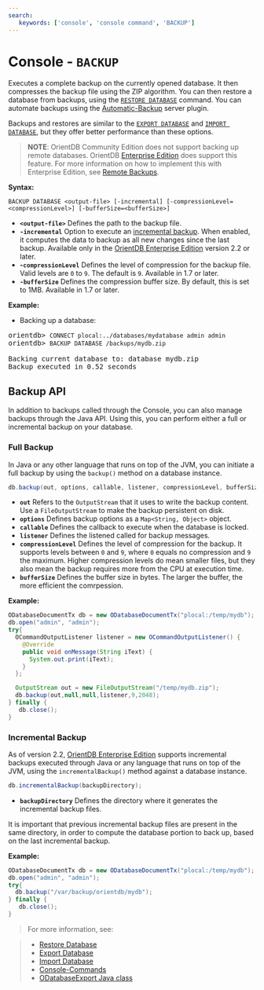 ```yaml
---
search:
   keywords: ['console', 'console command', 'BACKUP']
---
```


<!-- proofread 2015-01-05 SAM -->

# Console - `BACKUP`

Executes a complete backup on the currently opened database. It then compresses the backup file using the ZIP algorithm. You can then restore a database from backups, using the [`RESTORE DATABASE`](Console-Command-Restore.md) command. You can automate backups using the [Automatic-Backup](../Automatic-Backup.md) server plugin.

Backups and restores are similar to the [`EXPORT DATABASE`](Console-Command-Export.md) and [`IMPORT DATABASE`](Console-Command-Import.md), but they offer better performance than these options.  

>**NOTE**: OrientDB Community Edition does not support backing up remote databases.  OrientDB [Enterprise Edition](http://www.orientechnologies.com/orientdb-enterprise/) does support this feature.  For more information on how to implement this with Enterprise Edition, see [Remote Backups](http://www.orientechnologies.com/enterprise/last/servermanagement.html).

**Syntax:**

```
BACKUP DATABASE <output-file> [-incremental] [-compressionLevel=<compressionLevel>] [-bufferSize=<bufferSize>]
```

- **`<output-file>`** Defines the path to the backup file.
- **`-incremental`** Option to execute an [incremental backup](../Incremental-Backup-And-Restore.md).  When enabled, it computes the data to backup as all new changes since the last backup. Available only in the [OrientDB Enterprise Edition](../Enterprise-Edition.md) version 2.2 or later.
- **-`compressionLevel`** Defines the level of compression for the backup file.  Valid levels are `0` to `9`.  The default is `9`.  Available in 1.7 or later.
- **`-bufferSize`** Defines the compression buffer size.  By default, this is set to 1MB.  Available in 1.7 or later.

**Example:**

- Backing up a database:

<pre>
orientdb> <code class="lang-sql userinput">CONNECT plocal:../databases/mydatabase admin admin</code>
orientdb> <code class="lang-sql userinput">BACKUP DATABASE /backups/mydb.zip</code>

Backing current database to: database mydb.zip
Backup executed in 0.52 seconds
</pre>

## Backup API

In addition to backups called through the Console, you can also manage backups through the Java API. Using this, you can perform either a full or incremental backup on your database.

### Full Backup

In Java or any other language that runs on top of the JVM, you can initiate a full backup by using the `backup()` method on a database instance.

```java
db.backup(out, options, callable, listener, compressionLevel, bufferSize);
```

- **`out`** Refers to the `OutputStream` that it uses to write the backup content.  Use a `FileOutputStream` to make the backup persistent on disk.
- **`options`** Defines backup options as a `Map<String, Object>` object.
- **`callable`** Defines the callback to execute when the database is locked.
- **`listener`** Defines the listened called for backup messages.
- **`compressionLevel`** Defines the level of compression for the backup.  It supports levels between `0` and `9`, where `0` equals no compression and `9` the maximum.  Higher compression levels do mean smaller files, but they also mean the backup requires more from the CPU at execution time.
- **`bufferSize`** Defines the buffer size in bytes.  The larger the buffer, the more efficient the comrpession.

**Example:**

```java
ODatabaseDocumentTx db = new ODatabaseDocumentTx("plocal:/temp/mydb");
db.open("admin", "admin");
try{
  OCommandOutputListener listener = new OCommandOutputListener() {
    @Override
    public void onMessage(String iText) {
      System.out.print(iText);
    }
  };

  OutputStream out = new FileOutputStream("/temp/mydb.zip");
  db.backup(out,null,null,listener,9,2048);
} finally {
   db.close();
}
```

### Incremental Backup

As of version 2.2, [OrientDB Enterprise Edition](../Enterprise-Edition.md) supports incremental backups executed through Java or any language that runs on top of the JVM, using the `incrementalBackup()` method against a database instance.

```java
db.incrementalBackup(backupDirectory);
```

- **`backupDirectory`** Defines the directory where it generates the incremental backup files.  

It is important that previous incremental backup files are present in the same directory, in order to compute the database portion to back up, based on the last incremental backup.

**Example:**

```java
ODatabaseDocumentTx db = new ODatabaseDocumentTx("plocal:/temp/mydb");
db.open("admin", "admin");
try{
  db.backup("/var/backup/orientdb/mydb");
} finally {
   db.close();
}
```

>For more information, see:

> - [Restore Database](Console-Command-Restore.md)
> - [Export Database](Console-Command-Export.md)
> - [Import Database](Console-Command-Import.md)
> - [Console-Commands](Console-Commands.md)
> - [ODatabaseExport Java class](https://github.com/orientechnologies/orientdb/blob/master/core/src/main/java/com/orientechnologies/orient/core/db/tool/ODatabaseExport.java)
